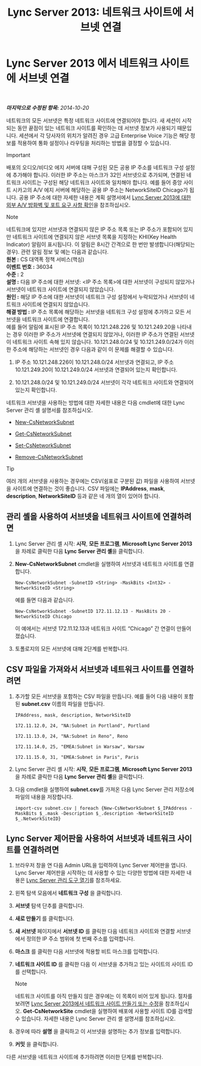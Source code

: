 ﻿---
title: 'Lync Server 2013: 네트워크 사이트에 서브넷 연결'
TOCTitle: 네트워크 사이트에 서브넷 연결
ms:assetid: aa69e3ac-542a-4ba1-9582-2e6bee29f633
ms:mtpsurl: https://technet.microsoft.com/ko-kr/library/Gg412804(v=OCS.15)
ms:contentKeyID: 49304671
ms.date: 08/24/2015
mtps_version: v=OCS.15
ms.translationtype: HT
---

# Lync Server 2013 에서 네트워크 사이트에 서브넷 연결

 

_**마지막으로 수정된 항목:** 2014-10-20_

네트워크의 모든 서브넷은 특정 네트워크 사이트에 연결되어야 합니다. 새 세션이 시작되는 동안 끝점이 있는 네트워크 사이트를 확인하는 데 서브넷 정보가 사용되기 때문입니다. 세션에서 각 당사자의 위치가 알려진 경우 고급 Enterprise Voice 기능은 해당 정보를 적용하여 통화 설정이나 라우팅을 처리하는 방법을 결정할 수 있습니다.


> [!IMPORTANT]
> 배포의 오디오/비디오 에지 서버에 대해 구성된 모든 공용 IP 주소를 네트워크 구성 설정에 추가해야 합니다. 이러한 IP 주소는 마스크가 32인 서브넷으로 추가되며, 연결된 네트워크 사이트는 구성된 해당 네트워크 사이트와 일치해야 합니다. 예를 들어 중앙 사이트 시카고의 A/V 에지 서버에 해당하는 공용 IP 주소는 NetworkSiteID Chicago가 됩니다. 공용 IP 주소에 대한 자세한 내용은 계획 설명서에서 <A href="lync-server-2013-determine-external-a-v-firewall-and-port-requirements.md">Lync Server 2013에 대한 외부 A/V 방화벽 및 포트 요구 사항 확인</A>을 참조하십시오.




> [!NOTE]
> 네트워크에 있지만 서브넷과 연결되지 않은 IP 주소 목록 또는 IP 주소가 포함되어 있지만 네트워크 사이트에 연결되지 않은 서브넷 목록을 지정하는 KHI(Key Health Indicator) 알림이 표시됩니다. 이 알림은 8시간 간격으로 한 번만 발생합니다(해당되는 경우). 관련 알림 정보 및 예는 다음과 같습니다.<BR><STRONG>원본 :</STRONG> CS 대역폭 정책 서비스(핵심)<BR><STRONG>이벤트 번호 :</STRONG> 36034<BR><STRONG>수준 :</STRONG> 2<BR><STRONG>설명 :</STRONG> 다음 IP 주소에 대한 서브넷: &lt;IP 주소 목록&gt;에 대한 서브넷이 구성되지 않았거나 서브넷이 네트워크 사이트에 연결되지 않았습니다.<BR><STRONG>원인 :</STRONG> 해당 IP 주소에 대한 서브넷이 네트워크 구성 설정에서 누락되었거나 서브넷이 네트워크 사이트에 연결되지 않았습니다.<BR><STRONG>해결 방법 :</STRONG> IP 주소 목록에 해당하는 서브넷을 네트워크 구성 설정에 추가하고 모든 서브넷을 네트워크 사이트에 연결합니다.<BR>예를 들어 알림에 표시된 IP 주소 목록이 10.121.248.226 및 10.121.249.20을 나타내는 경우 이러한 IP 주소가 서브넷에 연결되지 않았거나, 이러한 IP 주소가 연결된 서브넷이 네트워크 사이트 속해 있지 않습니다. 10.121.248.0/24 및 10.121.249.0/24가 이러한 주소에 해당하는 서브넷인 경우 다음과 같이 이 문제를 해결할 수 있습니다. 
> <OL>
> <LI>
> <P>IP 주소 10.121.248.226이 10.121.248.0/24 서브넷과 연결되고, IP 주소 10.121.249.20이 10.121.249.0/24 서브넷과 연결되어 있는지 확인합니다.</P>
> <LI>
> <P>10.121.248.0/24 및 10.121.249.0/24 서브넷이 각각 네트워크 사이트와 연결되어 있는지 확인합니다.</P></LI></OL>



네트워크 서브넷을 사용하는 방법에 대한 자세한 내용은 다음 cmdlet에 대한 Lync Server 관리 셸 설명서를 참조하십시오.

  - [New-CsNetworkSubnet](https://docs.microsoft.com/en-us/powershell/module/skype/New-CsNetworkSubnet)

  - [Get-CsNetworkSubnet](https://docs.microsoft.com/en-us/powershell/module/skype/Get-CsNetworkSubnet)

  - [Set-CsNetworkSubnet](https://docs.microsoft.com/en-us/powershell/module/skype/Set-CsNetworkSubnet)

  - [Remove-CsNetworkSubnet](https://docs.microsoft.com/en-us/powershell/module/skype/Remove-CsNetworkSubnet)


> [!TIP]
> 여러 개의 서브넷을 사용하는 경우에는 CSV(쉼표로 구분된 값) 파일을 사용하여 서브넷을 사이트에 연결하는 것이 좋습니다. CSV 파일에는 <STRONG>IPAddress</STRONG>, <STRONG>mask</STRONG>, <STRONG>description</STRONG>, <STRONG>NetworkSiteID</STRONG> 등과 같은 네 개의 열이 있어야 합니다.



## 관리 셸을 사용하여 서브넷을 네트워크 사이트에 연결하려면

1.  Lync Server 관리 셸 시작: **시작**, **모든 프로그램**, **Microsoft Lync Server 2013**을 차례로 클릭한 다음 **Lync Server 관리 셸**을 클릭합니다.

2.  **New-CsNetworkSubnet** cmdlet을 실행하여 서브넷과 네트워크 사이트를 연결합니다.
    
        New-CsNetworkSubnet -SubnetID <String> -MaskBits <Int32> -NetworkSiteID <String>
    
    예를 들면 다음과 같습니다.
    
        New-CsNetworkSubnet -SubnetID 172.11.12.13 - MaskBits 20 -NetworkSiteID Chicago
    
    이 예에서는 서브넷 172.11.12.13과 네트워크 사이트 “Chicago” 간 연결이 만들어졌습니다.

3.  토폴로지의 모든 서브넷에 대해 2단계를 반복합니다.

## CSV 파일을 가져와서 서브넷과 네트워크 사이트를 연결하려면

1.  추가할 모든 서브넷을 포함하는 CSV 파일을 만듭니다. 예를 들어 다음 내용이 포함된 **subnet.csv** 이름의 파일을 만듭니다.
    
    `IPAddress, mask, description, NetworkSiteID`
    
    `172.11.12.0, 24, "NA:Subnet in Portland", Portland`
    
    `172.11.13.0, 24, "NA:Subnet in Reno", Reno`
    
    `172.11.14.0, 25, "EMEA:Subnet in Warsaw", Warsaw`
    
    `172.11.15.0, 31, "EMEA:Subnet in Paris", Paris`

2.  Lync Server 관리 셸 시작: **시작**, **모든 프로그램**, **Microsoft Lync Server 2013**을 차례로 클릭한 다음 **Lync Server 관리 셸**을 클릭합니다.

3.  다음 cmdlet을 실행하여 **subnet.csv**를 가져온 다음 Lync Server 관리 저장소에 파일의 내용을 저장합니다.
    
        import-csv subnet.csv | foreach {New-CsNetworkSubnet $_IPAddress -MaskBits $_.mask -Description $_.description -NetworkSiteID $_.NetworkSiteID}

## Lync Server 제어판을 사용하여 서브넷과 네트워크 사이트를 연결하려면

1.  브라우저 창을 연 다음 Admin URL을 입력하여 Lync Server 제어판을 엽니다. Lync Server 제어판을 시작하는 데 사용할 수 있는 다양한 방법에 대한 자세한 내용은 [Lync Server 관리 도구 열기](lync-server-2013-open-lync-server-administrative-tools.md)를 참조하세요.

2.  왼쪽 탐색 모음에서 **네트워크 구성** 을 클릭합니다.

3.  **서브넷** 탐색 단추를 클릭합니다.

4.  **새로 만들기** 를 클릭합니다.

5.  **새 서브넷** 페이지에서 **서브넷 ID** 를 클릭한 다음 네트워크 사이트와 연결할 서브넷에서 정의한 IP 주소 범위에 첫 번째 주소를 입력합니다.

6.  **마스크** 를 클릭한 다음 서브넷에 적용할 비트 마스크를 입력합니다.

7.  **네트워크 사이트 ID** 를 클릭한 다음 이 서브넷을 추가하고 있는 사이트의 사이트 ID를 선택합니다.
    

    > [!NOTE]
    > 네트워크 사이트를 아직 만들지 않은 경우에는 이 목록이 비어 있게 됩니다. 절차를 보려면 <A href="lync-server-2013-create-or-modify-a-network-site.md">Lync Server 2013에서 네트워크 사이트 만들기 또는 수정</A>을 참조하십시오. <STRONG>Get-CsNetworkSite</STRONG> cmdlet을 실행하여 배포에 사용할 사이트 ID를 검색할 수 있습니다. 자세한 내용은 Lync Server 관리 셸 설명서를 참조하십시오.



8.  경우에 따라 **설명** 을 클릭하고 이 서브넷을 설명하는 추가 정보를 입력합니다.

9.  **커밋** 을 클릭합니다.

다른 서브넷을 네트워크 사이트에 추가하려면 이러한 단계를 반복합니다.

